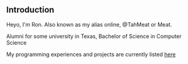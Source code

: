 ## Introduction
Heyo, I'm Ron. Also known as my alias online, @TahMeat or Meat.

Alumni for some university in Texas, Bachelor of Science in Computer Science 

My programming experiences and projects are currently listed [here](https://github.com/TahMeat/TahMeat/blob/3bc75d1aa823f00ae9d2cbe0d566049b3d90080a/ExperiencesProjects.md) 
